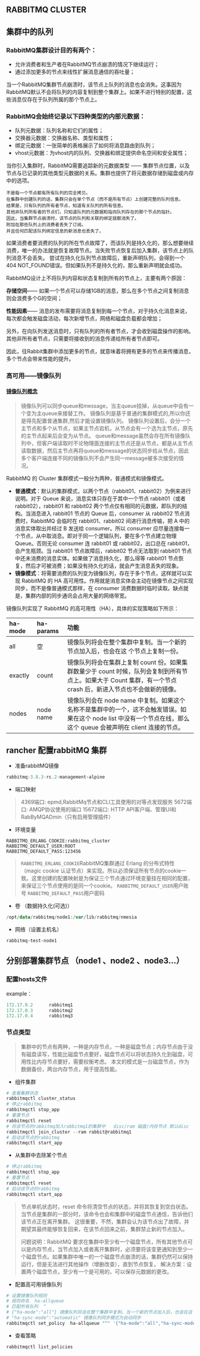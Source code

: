 ## RABBITMQ CLUSTER

## 集群中的队列

### RabbitMQ集群设计目的有两个：

* 允许消费者和生产者在RabbitMQ节点崩溃的情况下继续运行；
* 通过添加更多的节点来线性扩展消息通信的吞吐量；

当一个RabbitMQ集群节点崩溃时，该节点上队列的消息也会消失。这事因为RabbitMQ默认不会将队列的内容复制到整个集群上。如果不进行特别的配置，这些消息仅存在于队列所属的那个节点上。

### RabbitMQ会始终记录以下四种类型的内部元数据：

* 队列元数据：队列名称和它们的属性；
* 交换器元数据：交换器名称、类型和属性；
* 绑定元数据：一张简单的表格展示了如何将消息路由到队列；
* vhost元数据：为vhost内的队列、交换器和绑定提供命名空间和安全属性；

当你引入集群时，RabbitMQ需要追踪新的元数据类型 —— 集群节点位置，以及节点与已记录的其他类型元数据的关系。集群也提供了将元数据存储到磁盘或内存中的选项。

```plain
不是每一个节点都有所有队列的完全拷贝。
在集群中创建队列的话，集群只会在单个节点（而不是所有节点）上创建完整的队列信息。
结果是，只有队列的所有者节点，知道有关队列的所有信息。
其他非队列所有者的节点们，只知道队列的元数据和指向队列存在的那个节点的指针。
因此，当集群节点崩溃时，该节点的队列和关联的绑定就都消失了。
附加在那些队列上的消费者丢失了订阅。
并且任何匹配该队列绑定信息的新消息也丢失了。
```
如果消费者要消费的队列的所在节点故障了，而该队列是持久化的，那么想要继续消费，唯一的办法就是恢复故障节点。当失败节点恢复后加入集群，该节点上的队列消息不会丢失。
尝试在持久化队列节点故障后，重新声明队列，会得到一个404 NOT_FOUND错误。但如果队列不是持久化的，那么重新声明就会成功。

RabbitMQ设计上不将队列内容和状态复制到所有的节点上，主要有两个原因：

**存储空间**—— 如果一个节点可以存储1GB的消息，那么在多个节点之间复制消息则会浪费多个G的空间；

**性能因素**—— 消息的发布需要将消息复制到每一个节点，对于持久化消息来说，每次都会触发磁盘活动，每次新增节点，网络和磁盘负载都会增加；

另外，在向队列发送消息时，只有队列的所有者节点，才会收到磁盘操作的影响。其他非所有者节点，只需要将接收到的消息传递给所有者节点即可。

因此，往Rabbit集群中添加更多的节点，就意味着将拥有更多的节点来传播消息，多个节点会带来性能的提升。

### 高可用——镜像队列

#### [镜像队列概念](https://shimo.im/docs/rTGKtdypJJQYxdwk)

>镜像队列可以同步queue和message，当主queue挂掉，从queue中会有一个变为主queue来接替工作。
>镜像队列是基于普通的集群模式的,所以你还是得先配置普通集群,然后才能设置镜像队列。
>镜像队列设置后，会分一个主节点和多个从节点，如果主节点宕机，从节点会有一个选为主节点，原先的主节点起来后会变为从节点。
>queue和message虽然会存在所有镜像队列中，但客户端读取时不论物理面连接的主节点还是从节点，都是从主节点读取数据，然后主节点再将queue和message的状态同步给从节点，因此多个客户端连接不同的镜像队列不会产生同一message被多次接受的情况。

RabbitMQ 的 Cluster 集群模式一般分为两种，普通模式和镜像模式。

* **普通模式**：默认的集群模式，以两个节点（rabbit01、rabbit02）为例来进行说明。对于 Queue 来说，消息实体只存在于其中一个节点 rabbit01（或者 rabbit02），rabbit01 和 rabbit02 两个节点仅有相同的元数据，即队列的结构。当消息进入 rabbit01 节点的 Queue 后，consumer 从 rabbit02 节点消费时，RabbitMQ 会临时在 rabbit01、rabbit02 间进行消息传输，把 A 中的消息实体取出并经过 B 发送给 consumer。所以 consumer 应尽量连接每一个节点，从中取消息。即对于同一个逻辑队列，要在多个节点建立物理 Queue。否则无论 consumer 连 rabbit01 或 rabbit02，出口总在 rabbit01，会产生瓶颈。当 rabbit01 节点故障后，rabbit02 节点无法取到 rabbit01 节点中还未消费的消息实体。如果做了消息持久化，那么得等 rabbit01 节点恢复，然后才可被消费；如果没有持久化的话，就会产生消息丢失的现象。
* **镜像模式**：将需要消费的队列变为镜像队列，存在于多个节点，这样就可以实现 RabbitMQ 的 HA 高可用性。作用就是消息实体会主动在镜像节点之间实现同步，而不是像普通模式那样，在 consumer 消费数据时临时读取。缺点就是，集群内部的同步通讯会占用大量的网络带宽。

镜像队列实现了 RabbitMQ 的高可用性（HA），具体的实现策略如下所示：

|ha-mode|ha-params|功能|
|:----|:----|:----|
|all|空|镜像队列将会在整个集群中复制。当一个新的节点加入后，也会在这 个节点上复制一份。|
|exactly|count|镜像队列将会在集群上复制 count 份。如果集群数量少于 count 时候，队列会复制到所有节点上。如果大于 Count 集群，有一个节点 crash 后，新进入节点也不会做新的镜像。|
|nodes|node name|镜像队列会在 node name 中复制。如果这个名称不是集群中的一个，这不会触发错误。如果在这个 node list 中没有一个节点在线，那么这个 queue 会被声明在 client 连接的节点。<br>|

## rancher 配置rabbitMQ 集群

* 准备rabbitMQ镜像
```powershell
rabbitmq:3.8.3-rc.2-management-alpine
```
* 端口映射
>4369端口: epmd,RabbitMq节点和CLI工具使用的对等点发现服务
>5672端口: AMQP协议使用的端口
>15672端口: HTTP API客户端、管理UI和RabByMQADmin（只有启用管理插件）
* 环境变量
```plain
RABBITMQ_ERLANG_COOKIE:rabbitmq_cluster
RABBITMQ_DEFAULT_USER:ROOT
RABBITMQ_DEFAULT_PASS:123456
```
>`RABBITMQ_ERLANG_COOKIE`RabbitMQ集群通过 Erlang 的分布式特性（magic cookie 认证节点）来实现。所以必须保证所有节点的cookie一致。这里创建的配置映射是为保证三个节点通过环境变量挂在相同的配置，来保证三个节点使用的是同一个cookie。
>`RABBITMQ_DEFAULT_USER`用户账号
>`RABBITMQ_DEFAULT_PASS`用户密码
* 卷 （数据持久化(可选)）
```powershell
/opt/data/rabbitmq/node1:/var/lib/rabbitmq/nmesia 
```
* 网络（设置主机名）
```powershell
rabbitmq-test-node1
```
## 分别部署集群节点 （node1 、node2 、node3...）

### 配置hosts文件

example：

```powershell
172.17.0.2      rabbitmq1
172.17.0.3      rabbitmq2
172.17.0.4      rabbitmq3
```
### 节点类型

>集群中的节点有两种，一种是内存节点，一种是磁盘节点；内存节点由于没有磁盘读写，性能比磁盘节点要好，磁盘节点可以将状态持久化到磁盘，可用性比内存节点要好，需要权衡考虑。
>本文的模式是一台磁盘节点，作为数据备份，两台内存节点，用于提高性能。
* 组件集群
```powershell
# 查看集群状态
rabbitmqctl cluster_status 
# 停止rabbitmq
rabbitmqctl stop_app   
# 重置节点
rabbitmqctl reset 
# 将该节点的rabbitmq加入rabbitmq1的集群中   disc/ram 磁盘/内存节点 默认disc
rabbitmqctl join_cluster --ram rabbit@rabbitmq1  
# 启动该节点的rabbitmq
rabbitmqctl start_app    
```
* 从集群中去除某个节点
```powershell
# 停止rabbitmq
rabbitmqctl stop_app 
# 重置节点
rabbitmqctl reset  
# 启动该节点的rabbitmq
rabbitmqctl start_app 
```
>节点单机状态时，reset 命令将清空节点的状态，并将其恢复到空白状态。当节点是集群的一部分时，该命令也会和集群中的磁盘节点通信，告诉他们该节点正在离开集群。
>这很重要，不然，集群会认为该节点出了故障，并期望其最终能够恢复回来，在该节点回来之前，集群禁止新的节点加入。
>>
>问题说明：RabbitMQ 要求在集群中至少有一个磁盘节点，所有其他节点可以是内存节点，当节点加入或者离开集群时，必须要将该变更通知到至少一个磁盘节点。如果集群中唯一的一个磁盘节点崩溃的话，集群仍然可以保持运行，但是无法进行其他操作（增删改查），直到节点恢复。
>解决方案：设置两个磁盘节点，至少有一个是可用的，可以保存元数据的更改。
* 配置高可用镜像队列
```powershell
# 设置镜像队列规则 
# 规则命名  ha-allqueue  
# 匹配所有队列  ^  
# {"ha-mode":"all"} 镜像队列将会在整个集群中复制。当一个新的节点加入后，也会在这 个节点上复制一份。
# "ha-sync-mode":"automatic" 镜像队列同步模式为自动同步
rabbitmqctl set_policy  ha-allqueue "^" '{"ha-mode":"all","ha-sync-mode":"automatic"}'
```
* 查看策略
```powershell
rabbitmqctl list_policies
```
